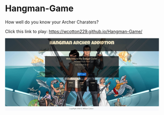 # Hangman-Game

How well do you know your Archer Charaters?

Click this link to play: https://wcotton229.github.io/Hangman-Game/

![Archer-hangman](assets/images/Capture.JPG)
